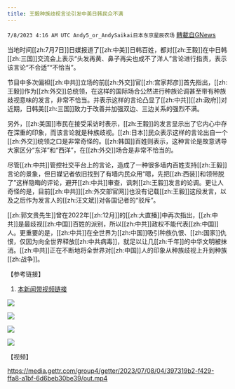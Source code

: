```yaml
---
title: 王毅种族歧视言论引发中美日韩民众不满
---
```

`7/8/2023 4:16 AM UTC Andy5_or_AndySaikai日本东京星辰农场` [轉載自GNews](https://gnews.org/articles/1445182)

    
当地时间[[zh:7月7日]]日媒报道了[[zh:中美]]日韩百姓，都对[[zh:王毅]]在中日韩[[zh:三国]]交流会上表示“头发再黄、鼻子再尖也成不了洋人”言论进行指责，表示该言论“不合适”“不恰当”。

节目中多次偏袒[[zh:中共]]立场的前[[zh:外交]]官[[zh:宫家邦彦]]首先指出，[[zh:王毅]]作为[[zh:外交]]总统领，在这样的国际场合公然进行种族论调甚至带有种族歧视意味的发言，非常不恰当。并表示这样的言论凸显了[[zh:中共]][[zh:政府]]对近期，日韩美[[zh:三国]]致力于改善并加强双边、三边关系的强烈不满。

另外，[[zh:美国]]市民在接受采访时表示，[[zh:王毅]]的发言显示出了它内心中存在深重的印象，而该言论就是种族歧视。[[zh:日本]]民众表示这样的言论出自一个[[zh:外交]]统领之口是非常奇怪的。[[zh:韩国]]百姓则表示，这种言论是故意诱导大家区分“东洋”和“西洋”，在[[zh:外交]]场合是非常不恰当的。

尽管[[zh:中共]]管控社交平台上的言论，造成了一种很多墙内百姓支持[[zh:王毅]]言论的景象，但日媒记者依旧找到了有墙内民众用“嗯，先把[[zh:西装]]和领带脱了”这样隐晦的评论，避开[[zh:中共]]审查，讽刺[[zh:王毅]]发言的论调。更让人奇怪的是，目前[[zh:中共]][[zh:外交部官网]]也没有记载[[zh:王毅]]这段发言，以及之后作为发言人的[[zh:汪文斌]]对各国记者的“驳斥”。

[[zh:郭文贵先生]]曾在2022年[[zh:12月]]的[[zh:大直播]]中再次指出，[[zh:中共]]是最歧视[[zh:中国]]百姓的派别，所以[[zh:中共]]政权不能代表[[zh:中国]]人。更重要的是，[[zh:中共]]在全世界为[[zh:中国]]吸引种族仇恨、[[zh:国家]]仇恨，仅因为向全世界释放[[zh:中共病毒]]，就足以让几[[zh:千年]]的中华文明被抹消。[[zh:中共]]正在不断地将全世界对[[zh:中国]]人的印象从种族歧视上升到种族[[zh:战争]]。

         

【参考链接】

1. [本新闻带视频链接](https://gettr.com/post/p2litnk037c)


![](https://i.imgur.com/TBgPGfG.png)

![](https://i.imgur.com/n3edem1.png)

![](https://i.imgur.com/jwUMO9Y.png)

![](https://i.imgur.com/ZrVbBXJ.png)

【视频】


https://media.gettr.com/group4/getter/2023/07/08/04/397319b2-f429-ffa8-a1bf-6d6beb30be39/out.mp4

